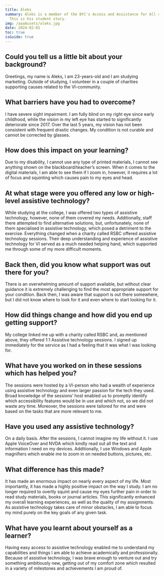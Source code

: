 ```yaml
---
title: Aleks
summary: Aleks is a member of the BYC's Access and Assistance for All campaign.
  This is his student story.
img: /aaaAssets/aleks.jpg
date: 2024-02-01
toc: true
isGuide: true
---
```

## Could you tell us a little bit about your background?
Greetings, my name is Aleks, I am 23-years-old and I am studying marketing. Outside of studying, I volunteer in a couple of charities supporting causes related to the VI-community. 
## What barriers have you had to overcome?
I have severe sight impairment. I am fully blind on my right eye since early childhood, while the vision in my left eye has started to significantly deteriorate since 2017. Over the last 5 years, my vision has not been consistent with frequent drastic changes. My condition is not curable and cannot be corrected by glasses.
## How does this impact on your learning?
Due to my disability, I cannot use any type of printed materials, I cannot see anything shown on the blackboard/teacher’s screen. When it comes to the digital materials, I am able to see them if I zoom in, however, it requires a lot of focus and squinting which causes pain to my eyes and head.
## At what stage were you offered any low or high-level assistive technology?
While studying at the college, I was offered two types of assistive technology, however, none of them covered my needs. Additionally, staff there attempted to find alternative solutions, but, unfortunately, none of them specialised in assistive technology, which posed a detriment to the exercise. 
Everything changed when a charity called RSBC offered assistive technology sessions. Their deep understanding and experience of assistive technology for VI served as a much needed helping hand, which supported me through some of my more difficult moments.
## Back then, did you know what support was out there for you?
There is an overwhelming amount of support available, but without clear guidance it is extremely challenging to find the most appropriate support for your condition. Back then, I was aware that support is out there somewhere, but I did not know where to look for it and even where to start looking for it.
## How did things change and how did you end up getting support?
My college linked me up with a charity called RSBC and, as mentioned above, they offered 1:1 Assistive technology sessions. I signed up immediately for the service as I had a feeling that it was what I was looking for. 
## What have you worked on in these sessions which has helped you?
The sessions were hosted by a VI-person who had a wealth of experience using assistive technology and even larger passion for the tech they used. Broad knowledge of the sessions’ host enabled us to promptly identify which accessibility features would be in use and which not, so we did not waste any time. 
Moreover, the sessions were tailored for me and were based on the tasks that are more relevant to me. 
## Have you used any assistive technology?
On a daily basis. After the sessions, I cannot imagine my life without it. I use Apple VoiceOver and NVDA which kindly read out all the text and information I need on my devices. Additionally, I use Windows and Apple magnifiers which enable me to zoom in on needed buttons, pictures, etc.
## What difference has this made?
It has made an enormous impact on nearly every aspect of my life. Most importantly, it has made a highly positive impact on the way I study. I am no longer required to overtly squint and cause my eyes further pain in order to read study materials, books or journal articles. This significantly enhanced my overall learning experiences, as well as the quality of my assignments. As assistive technology takes care of minor obstacles, I am able to focus my mind purely on the key goals of any given task.
## What have you learnt about yourself as a learner?
Having easy access to assistive technology enabled me to understand my capabilities and things I am able to achieve academically and professionally. Because of assistive technology, I was brave enough to venture out and try something ambitiously new, getting out of my comfort zone which resulted in a variety of milestones and achievements I am proud of. 
